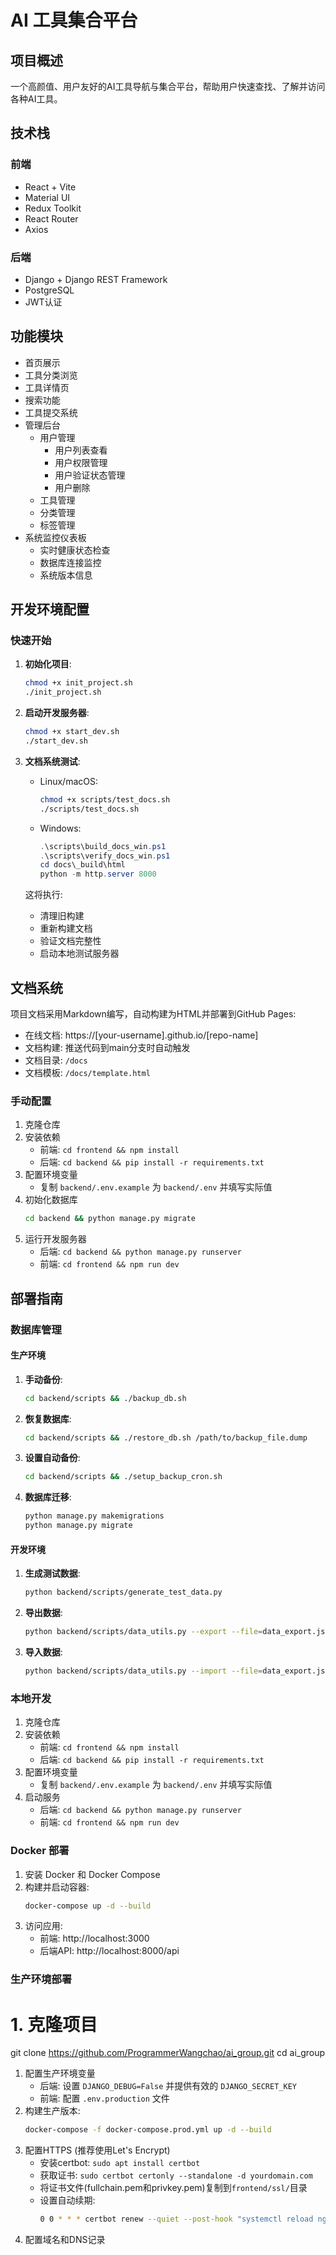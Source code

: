 
# AI 工具集合平台

## 项目概述
一个高颜值、用户友好的AI工具导航与集合平台，帮助用户快速查找、了解并访问各种AI工具。

## 技术栈
### 前端
- React + Vite
- Material UI
- Redux Toolkit
- React Router
- Axios

### 后端
- Django + Django REST Framework
- PostgreSQL
- JWT认证

## 功能模块
- 首页展示
- 工具分类浏览
- 工具详情页
- 搜索功能
- 工具提交系统
- 管理后台
  - 用户管理
    - 用户列表查看
    - 用户权限管理
    - 用户验证状态管理
    - 用户删除
  - 工具管理
  - 分类管理
  - 标签管理
- 系统监控仪表板
  - 实时健康状态检查
  - 数据库连接监控
  - 系统版本信息

## 开发环境配置

### 快速开始
1. **初始化项目**:
   ```bash
   chmod +x init_project.sh
   ./init_project.sh
   ```

2. **启动开发服务器**:
   ```bash
   chmod +x start_dev.sh
   ./start_dev.sh
   ```

3. **文档系统测试**:
   - Linux/macOS:
     ```bash
     chmod +x scripts/test_docs.sh
     ./scripts/test_docs.sh
     ```
   - Windows:
     ```powershell
     .\scripts\build_docs_win.ps1
     .\scripts\verify_docs_win.ps1
     cd docs\_build\html
     python -m http.server 8000
     ```
   这将执行:
   - 清理旧构建
   - 重新构建文档
   - 验证文档完整性
   - 启动本地测试服务器

## 文档系统
项目文档采用Markdown编写，自动构建为HTML并部署到GitHub Pages:
- 在线文档: https://[your-username].github.io/[repo-name]
- 文档构建: 推送代码到main分支时自动触发
- 文档目录: `/docs`
- 文档模板: `/docs/template.html`

### 手动配置
1. 克隆仓库
2. 安装依赖
   - 前端: `cd frontend && npm install`
   - 后端: `cd backend && pip install -r requirements.txt`
3. 配置环境变量
   - 复制 `backend/.env.example` 为 `backend/.env` 并填写实际值
4. 初始化数据库
   ```bash
   cd backend && python manage.py migrate
   ```
5. 运行开发服务器
   - 后端: `cd backend && python manage.py runserver`
   - 前端: `cd frontend && npm run dev`

## 部署指南

### 数据库管理

#### 生产环境
1. **手动备份**:
   ```bash
   cd backend/scripts && ./backup_db.sh
   ```

2. **恢复数据库**:
   ```bash
   cd backend/scripts && ./restore_db.sh /path/to/backup_file.dump
   ```

3. **设置自动备份**:
   ```bash
   cd backend/scripts && ./setup_backup_cron.sh
   ```

4. **数据库迁移**:
   ```bash
   python manage.py makemigrations
   python manage.py migrate
   ```

#### 开发环境
1. **生成测试数据**:
   ```bash
   python backend/scripts/generate_test_data.py
   ```

2. **导出数据**:
   ```bash
   python backend/scripts/data_utils.py --export --file=data_export.json
   ```

3. **导入数据**:
   ```bash
   python backend/scripts/data_utils.py --import --file=data_export.json
   ```

### 本地开发
1. 克隆仓库
2. 安装依赖
   - 前端: `cd frontend && npm install`
   - 后端: `cd backend && pip install -r requirements.txt`
3. 配置环境变量
   - 复制 `backend/.env.example` 为 `backend/.env` 并填写实际值
4. 启动服务
   - 后端: `cd backend && python manage.py runserver`
   - 前端: `cd frontend && npm run dev`

### Docker 部署
1. 安装 Docker 和 Docker Compose
2. 构建并启动容器:
   ```bash
   docker-compose up -d --build
   ```
3. 访问应用:
   - 前端: http://localhost:3000
   - 后端API: http://localhost:8000/api

### 生产环境部署
# 1. 克隆项目
git clone https://github.com/ProgrammerWangchao/ai_group.git
cd ai_group

1. 配置生产环境变量
   - 后端: 设置 `DJANGO_DEBUG=False` 并提供有效的 `DJANGO_SECRET_KEY`
   - 前端: 配置 `.env.production` 文件
2. 构建生产版本:
   ```bash
   docker-compose -f docker-compose.prod.yml up -d --build
   ```
3. 配置HTTPS (推荐使用Let's Encrypt)
   - 安装certbot: `sudo apt install certbot`
   - 获取证书: `sudo certbot certonly --standalone -d yourdomain.com`
   - 将证书文件(fullchain.pem和privkey.pem)复制到`frontend/ssl/`目录
   - 设置自动续期: 
     ```bash
     0 0 * * * certbot renew --quiet --post-hook "systemctl reload nginx"
     ```
4. 配置域名和DNS记录
